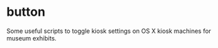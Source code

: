 button
======

Some useful scripts to toggle kiosk settings on OS X kiosk machines for museum exhibits.
